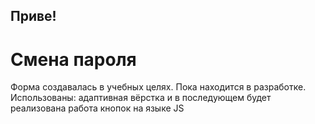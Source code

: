 ## Приве!

# Смена пароля

Форма создавалась в учебных целях. Пока находится в разработке.
Использованы: адаптивная вёрстка и в последующем будет реализована работа кнопок на языке JS
